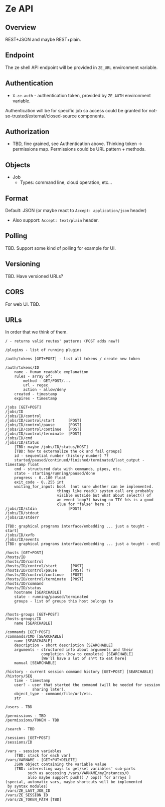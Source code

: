 Ze API
======

Overview
--------

REST+JSON and maybe REST+plain.

Endpoint
--------

The ze shell API endpoint will be provided in `ZE_URL` environment variable.


Authentication
--------------

* `X-ze-auth` - authentication token, provided by `ZE_AUTH` environment variable.

Authentication will be for specific job so access could be granted for not-so-trusted/external/closed-source components.

Authorization
-------------

* TBD, fine grained, see Authentication above. Thinking token -> permissions map. Permissions could be URL pattern + methods.

Objects
-------

* Job
	* Types: command line, cloud operation, etc...

Format
------

Default: JSON (or maybe react to `Accept: application/json` header)

* Also support: `Accept: text/plain` header.

Polling
-------

TBD. Support some kind of polling for example for UI.

Versioning
----------

TBD. Have versioned URLs?

CORS
----

For web UI. TBD.

URLs
----

In order that we think of them.

	/ - returns valid routes' patterns (POST adds new?)

	/plugins - list of running plugins

	/auth/tokens [GET+POST] - list all tokens / create new token

	/auth/tokens/ID
		name - Human readable explanation
		rules - array of:
			method - GET/POST/...
			url - regex
			action - allow/deny
		created - timestamp
		expires - timestamp

	/jobs [GET+POST]
	/jobs/ID
	/jobs/ID/control
	/jobs/ID/control/start      [POST]
	/jobs/ID/control/pause      [POST]
	/jobs/ID/control/continue   [POST]
	/jobs/ID/control/terminate  [POST]
	/jobs/ID/cmd
	/jobs/ID/status
		[TBD: maybe /jobs/ID/status/HOST]
		[TBD: how to externalize the ok and fail groups]
		id - sequential number (history number) ??
		started/paused/continued/finished/terminated/last_output - timestamp float
		cmd - structured data with commands, pipes, etc.
		state - starting/running/paused/done
		progress - 0..100 float
		exit_code - 0..255 int
		waiting_for_input: bool  (not sure whether can be implemented.
		                   things like read() system call are probably
						   visible outside but what about select() of
						   an event loop?) having no TTY fds is a good
						   clue for "false" here :)
	/jobs/ID/stdin              [POST]
	/jobs/ID/stdout
	/jobs/ID/stderr

	[TBD: graphical programs interface/embedding ... just a tought - start]
	/jobs/ID/xvfb
	/jobs/ID/events
	[TBD: graphical programs interface/embedding ... just a tought - end]

	/hosts [GET+POST]
	/hosts/ID
	/hosts/ID/control
	/hosts/ID/control/start      [POST]
	/hosts/ID/control/pause      [POST] ??
	/hosts/ID/control/continue   [POST]
	/hosts/ID/control/terminate  [POST]
	/hosts/ID/command
	/hosts/ID/status
		hostname [SEARCHABLE]
		state - running/paused/terminated
		groups - list of groups this host belongs to
		

	/hosts-groups [GET+POST]
	/hosts-groups/ID
		name [SEARCHABLE]

	/commands [GET+POST]
	/commands/CMD [SEARCHABLE]
		name [SEARCHABLE]
		description - short description [SEARCHABLE]
		arguments - structured info about arguments and their
		            completion (how to complete) [SEARCHABLE]
					[We'll have a lot of sh*t to eat here]
		manual [SEARCHABLE]

	/history - current session command history [GET+POST] [SEARCHABLE]
	/history/SEQ
		time - timestamp
		user? - user that started the command (will be needed for session
		        sharing later).
		object_type - command/file/url/etc.
		str

	/users - TBD

	/permissions - TBD
	/permissions/TOKEN - TBD

	/search - TBD

	/sessions [GET+POST]
	/sessions/ID

	/vars - session variables
		[TBD: stack for each var]
	/vars/VARNAME - [GET+PUT+DELETE]
		JSON object containing the variable value
		[TBD: interesting ways to get/set variables' sub-parts
		      such as accessing /vars/VARNAME/myInstances/0
			  also maybe support push() / pop() for arrays ]
	(special, automatic vars, maybe shortcuts will be implemented
	 by syntax modules)
	/vars/ZE_LAST_JOB_ID
	/vars/ZE_SESSION_ID
	/vars/ZE_TOKEN_PATH [TBD]
